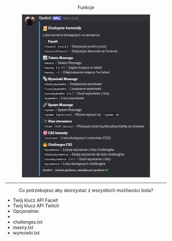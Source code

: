 <p align="center">Funkcje</p>
<p align="center"><img src="/geekot.png" width="400" alt="funkcje"></a></p>
<hr>
<p align="center">Co potrzebujesz aby skorzystać z wszystkich możliwości bota?</p>
<p align="center">
  <ul>
    <li>Twój klucz API Faceit</li>
    <li>Twój klucz API Twitch</li>
    <li>Opcjonalnie:</li>
    <li>
      <li>challenges.txt</li>
      <li>masny.txt</li>
      <li>wymowki.txt</li>
    </li>
  </ul>
</p>
